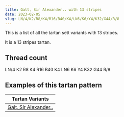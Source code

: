 ```yaml
---
title: Galt, Sir Alexander.. with 13 stripes
date: 2023-02-05
slug: LN/4/K2/R8/K4/R16/B40/K4/LN6/K6/Y4/K32/G44/R/8
---
```

This is a list of all the tartan sett variants with 13 stripes.

It is a 13 stripes tartan.


## Thread count
LN/4 K2 R8 K4 R16 B40 K4 LN6 K6 Y4 K32 G44 R/8

## Examples of this tartan pattern

| Tartan Variants |
|---------------|
| [Galt, Sir Alexander..](/variants/ln/4/k2/r8/k4/r16/b40/k4/ln6/k6/y4/k32/g44/r/8-b304080-g008000-k000000-lne0e0e0-rc00000-yf0c000)||
